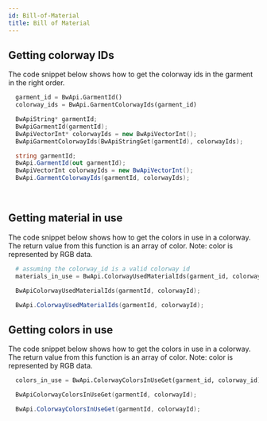 ```yaml
---
id: Bill-of-Material
title: Bill of Material
---
```


## Getting colorway IDs
The code snippet below shows how to get the colorway ids in the garment in the right order. <br/>
<!--DOCUSAURUS_CODE_TABS-->

<!--Python-->
```python
  garment_id = BwApi.GarmentId()
  colorway_ids = BwApi.GarmentColorwayIds(garment_id)
```
<!--C++-->
```cpp
  BwApiString* garmentId;
  BwApiGarmentId(garmentId);
  BwApiVectorInt* colorwayIds = new BwApiVectorInt();
  BwApiGarmentColorwayIds(BwApiStringGet(garmentId), colorwayIds);
```
<!--C#-->
```csharp
  string garmentId;
  BwApi.GarmentId(out garmentId);
  BwApiVectorInt colorwayIds = new BwApiVectorInt();
  BwApi.GarmentColorwayIds(garmentId, colorwayIds);
```
<!--END_DOCUSAURUS_CODE_TABS-->

<br/>

## Getting material in use
The code snippet below shows how to get the colors in use in a colorway. The return value from this function is an array of color.
Note: color is represented by RGB data.
<br/>
<!--DOCUSAURUS_CODE_TABS-->

<!--Python-->
```python
  # assuming the colorway_id is a valid colorway id
  materials_in_use = BwApi.ColorwayUsedMaterialIds(garment_id, colorway_id)
```
<!--C++-->
```cpp
  BwApiColorwayUsedMaterialIds(garmentId, colorwayId);
```
<!--C#-->
```csharp
  BwApi.ColorwayUsedMaterialIds(garmentId, colorwayId);
```
<!--END_DOCUSAURUS_CODE_TABS-->

## Getting colors in use
The code snippet below shows how to get the colors in use in a colorway. The return value from this function is an array of color.
Note: color is represented by RGB data.
<br/>
<!--DOCUSAURUS_CODE_TABS-->

<!--Python-->
```python
  colors_in_use = BwApi.ColorwayColorsInUseGet(garment_id, colorway_id)
```
<!--C++-->
```cpp
  BwApiColorwayColorsInUseGet(garmentId, colorwayId);
```
<!--C#-->
```csharp
  BwApi.ColorwayColorsInUseGet(garmentId, colorwayId);
```
<!--END_DOCUSAURUS_CODE_TABS-->

<br/>
